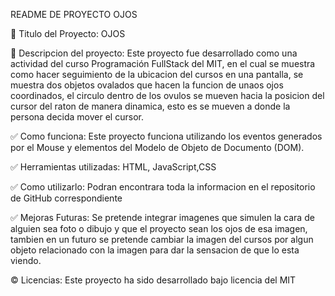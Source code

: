 README DE PROYECTO OJOS

📌 Titulo del Proyecto: OJOS

🎯 Descripcion del proyecto:
Este proyecto fue desarrollado como una actividad del curso Programación FullStack del MIT, en el cual se muestra como hacer seguimiento de la ubicacion del cursos en una pantalla, se muestra dos objetos ovalados que hacen la funcion de unaos ojos coordinados, el circulo dentro de los ovulos se mueven hacia la posicion del cursor del raton de manera dinamica, esto es se mueven a donde la persona decida mover el cursor.

✅  Como funciona: Este proyecto funciona utilizando los eventos generados por el Mouse y elementos del Modelo de Objeto de Documento (DOM).

✅ Herramientas utilizadas: HTML, JavaScript,CSS 

✅ Como utilizarlo: Podran encontrara toda la informacion en el repositorio de GitHub correspondiente

✅ Mejoras Futuras: Se pretende integrar imagenes que simulen la cara de alguien sea foto o dibujo y que el proyecto sean los ojos de esa imagen, tambien en un futuro se pretende cambiar la imagen del cursos por algun objeto relacionado con la imagen para dar la sensacion de que lo esta viendo.

©️ Licencias: Este proyecto ha sido desarrollado bajo licencia del MIT